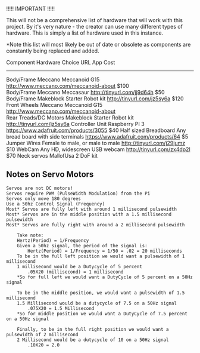!!!!!   IMPORTANT   !!!!!

This will not be a comprehensive list of hardware that will work with this project.  By it's very nature - the creator can use
many different types of hardware.  This is simply a list of hardware used in this instance.

*Note this list will most likely be out of date or obsolete as components are constantly being replaced and added.



Component                   Hardware Choice                     URL                                         App Cost
-------------------         ----------------------------        --------------------------------------      --------
Body/Frame                  Meccano Meccanoid G15               http://www.meccano.com/meccanoid-about      $100   
Body/Frame                  Meccano Meccasaur                   http://tinyurl.com/jj9d64h                  $50
Body/Frame                  Makeblock Starter Robot kit         http://tinyurl.com/jz5sy6a                  $120
Front Wheels                Meccano Meccanoid G15               http://www.meccano.com/meccanoid-about      
Rear Treads/DC Motors       Makeblock Starter Robot kit         http://tinyurl.com/jz5sy6a
Controller Unit             Raspberry PI 3                      https://www.adafruit.com/products/3055      $40
Half sized Breadboard       Any bread board with side terminals https://www.adafruit.com/products/64        $5
Jumper Wires                Female to male, or male to male     http://tinyurl.com/j29jumz                  $10
WebCam                      Any HD, widescreen USB webcam       http://tinyurl.com/zx4dp2l                  $70
Neck servos                 MallofUsa 2 DoF kit                 


Notes on Servo Motors
---------------------

    Servos are not DC motors!
    Servos require PWM (PulseWidth Modulation) from the Pi
    Servos only move 180 degrees
    Use a 50hz Control Signal (Frequency)
    Most* Servos are fully left with around 1 millisecond pulsewidth
    Most* Servos are in the middle position with a 1.5 millisecond pulsewidth
    Most* Servos are fully right with around a 2 millisecond pulsewidth
    
        Take note:
        Hertz(Period) = 1/Frequency
        Given a 50hz signal, the period of the signal is:
            Hertz(Period) = 1/Frequency = 1/50 = .02 = 20 milliseconds
        To be in the full left position we would want a pulsewidth of 1 millisecond
        1 millisecond would be a Dutycycle of 5 percent
            .05X20 (millisecond) = 1 millisecond
        *So for full left we would want a DutyCycle of 5 percent on a 50Hz signal
        
        To be in the middle position, we would want a pulsewidth of 1.5 millisecond
        1.5 Millisecond would be a dutycycle of 7.5 on a 50Hz signal
            .075X20 = 1.5 Millisecond
        *So for middle position we would want a DutyCycle of 7.5 percent on a 50Hz signal
        
        Finally, to be in the full right position we would want a pulsewidth of 2 millisecond
        2 Millisecond would be a dutycycle of 10 on a 50Hz signal
            .10X20 = 2.0 
